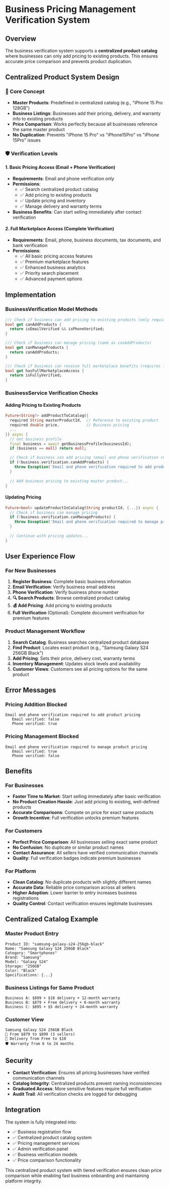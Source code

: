 # Business Pricing Management Verification System

## Overview
The business verification system supports a **centralized product catalog** where businesses can only add pricing to existing products. This ensures accurate price comparison and prevents product duplication.

## Centralized Product System Design

### 🎯 Core Concept
- **Master Products**: Predefined in centralized catalog (e.g., "iPhone 15 Pro 128GB")
- **Business Listings**: Businesses add their pricing, delivery, and warranty info to existing products
- **Price Comparison**: Works perfectly because all businesses reference the same master product
- **No Duplication**: Prevents "iPhone 15 Pro" vs "iPhone15Pro" vs "iPhone 15Pro" issues

### 🛡️ Verification Levels

#### 1. Basic Pricing Access (Email + Phone Verification)
- **Requirements**: Email and phone verification only
- **Permissions**: 
  - ✅ Search centralized product catalog
  - ✅ Add pricing to existing products
  - ✅ Update pricing and inventory
  - ✅ Manage delivery and warranty terms
- **Business Benefits**: Can start selling immediately after contact verification

#### 2. Full Marketplace Access (Complete Verification)
- **Requirements**: Email, phone, business documents, tax documents, and bank verification
- **Permissions**:
  - ✅ All basic pricing access features
  - ✅ Premium marketplace features
  - ✅ Enhanced business analytics
  - ✅ Priority search placement
  - ✅ Advanced payment options

## Implementation

### BusinessVerification Model Methods

```dart
/// Check if business can add pricing to existing products (only requires email and phone verification)
bool get canAddProducts {
  return isEmailVerified && isPhoneVerified;
}

/// Check if business can manage pricing (same as canAddProducts)
bool get canManageProducts {
  return canAddProducts;
}

/// Check if business can receive full marketplace benefits (requires full verification)
bool get hasFullMarketplaceAccess {
  return isFullyVerified;
}
```

### BusinessService Verification Checks

#### Adding Pricing to Existing Products
```dart
Future<String?> addProductToCatalog({
  required String masterProductId,  // Reference to existing product
  required double price,            // Business pricing
  ...
}) async {
  // Get business profile
  final business = await getBusinessProfile(businessId);
  if (business == null) return null;

  // Check if business can add pricing (email and phone verification required)
  if (!business.verification.canAddProducts) {
    throw Exception('Email and phone verification required to add product pricing');
  }
  
  // Add business pricing to existing master product...
}
```

#### Updating Pricing
```dart
Future<bool> updateProductInCatalog(String productId, {...}) async {
  // Check if business can manage pricing
  if (!business.verification.canManageProducts) {
    throw Exception('Email and phone verification required to manage product pricing');
  }
  
  // Continue with pricing updates...
}
```

## User Experience Flow

### For New Businesses
1. **Register Business**: Complete basic business information
2. **Email Verification**: Verify business email address
3. **Phone Verification**: Verify business phone number
4. **🔍 Search Products**: Browse centralized product catalog
5. **💰 Add Pricing**: Add pricing to existing products
6. **Full Verification** (Optional): Complete document verification for premium features

### Product Management Workflow
1. **Search Catalog**: Business searches centralized product database
2. **Find Product**: Locates exact product (e.g., "Samsung Galaxy S24 256GB Black")
3. **Add Pricing**: Sets their price, delivery cost, warranty terms
4. **Inventory Management**: Updates stock levels and availability
5. **Customer Views**: Customers see all pricing options for the same product

## Error Messages

### Pricing Addition Blocked
```
Email and phone verification required to add product pricing
   Email verified: false
   Phone verified: true
```

### Pricing Management Blocked
```
Email and phone verification required to manage product pricing
   Email verified: true
   Phone verified: false
```

## Benefits

### For Businesses
- **Faster Time to Market**: Start selling immediately after basic verification
- **No Product Creation Hassle**: Just add pricing to existing, well-defined products
- **Accurate Comparisons**: Compete on price for exact same products
- **Growth Incentive**: Full verification unlocks premium features

### For Customers
- **Perfect Price Comparison**: All businesses selling exact same product
- **No Confusion**: No duplicate or similar product names
- **Contact Assurance**: All sellers have verified communication channels
- **Quality**: Full verification badges indicate premium businesses

### For Platform
- **Clean Catalog**: No duplicate products with slightly different names
- **Accurate Data**: Reliable price comparison across all sellers
- **Higher Adoption**: Lower barrier to entry increases business registrations
- **Quality Control**: Contact verification ensures legitimate businesses

## Centralized Catalog Example

### Master Product Entry
```
Product ID: "samsung-galaxy-s24-256gb-black"
Name: "Samsung Galaxy S24 256GB Black"
Category: "Smartphones"
Brand: "Samsung"
Model: "Galaxy S24"
Storage: "256GB"
Color: "Black"
Specifications: {...}
```

### Business Listings for Same Product
```
Business A: $899 + $10 delivery + 12-month warranty
Business B: $879 + Free delivery + 6-month warranty  
Business C: $895 + $5 delivery + 24-month warranty
```

### Customer View
```
Samsung Galaxy S24 256GB Black
📱 From $879 to $899 (3 sellers)
🚚 Delivery from Free to $10
🛡️ Warranty from 6 to 24 months
```

## Security

- **Contact Verification**: Ensures all pricing businesses have verified communication channels
- **Catalog Integrity**: Centralized products prevent naming inconsistencies
- **Graduated Access**: More sensitive features require full verification
- **Audit Trail**: All verification checks are logged for debugging

## Integration

The system is fully integrated into:
- ✅ Business registration flow
- ✅ Centralized product catalog system
- ✅ Pricing management services
- ✅ Admin verification panel
- ✅ Business verification models
- ✅ Price comparison functionality

This centralized product system with tiered verification ensures clean price comparison while enabling fast business onboarding and maintaining platform integrity.
